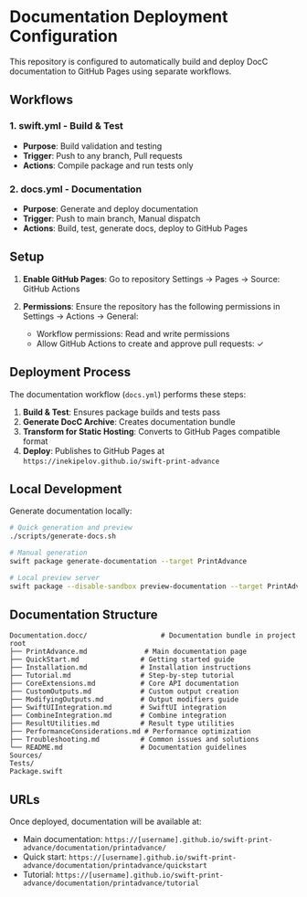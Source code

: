 # Documentation Deployment Configuration

This repository is configured to automatically build and deploy DocC documentation to GitHub Pages using separate workflows.

## Workflows

### 1. swift.yml - Build & Test
- **Purpose**: Build validation and testing
- **Trigger**: Push to any branch, Pull requests  
- **Actions**: Compile package and run tests only

### 2. docs.yml - Documentation  
- **Purpose**: Generate and deploy documentation
- **Trigger**: Push to main branch, Manual dispatch
- **Actions**: Build, test, generate docs, deploy to GitHub Pages

## Setup

1. **Enable GitHub Pages**: Go to repository Settings → Pages → Source: GitHub Actions

2. **Permissions**: Ensure the repository has the following permissions in Settings → Actions → General:
   - Workflow permissions: Read and write permissions
   - Allow GitHub Actions to create and approve pull requests: ✓

## Deployment Process

The documentation workflow (`docs.yml`) performs these steps:

1. **Build & Test**: Ensures package builds and tests pass
2. **Generate DocC Archive**: Creates documentation bundle
3. **Transform for Static Hosting**: Converts to GitHub Pages compatible format
4. **Deploy**: Publishes to GitHub Pages at `https://inekipelov.github.io/swift-print-advance`

## Local Development

Generate documentation locally:

```bash
# Quick generation and preview
./scripts/generate-docs.sh

# Manual generation
swift package generate-documentation --target PrintAdvance

# Local preview server
swift package --disable-sandbox preview-documentation --target PrintAdvance
```

## Documentation Structure

```
Documentation.docc/                  # Documentation bundle in project root
├── PrintAdvance.md              # Main documentation page
├── QuickStart.md               # Getting started guide
├── Installation.md             # Installation instructions
├── Tutorial.md                 # Step-by-step tutorial
├── CoreExtensions.md           # Core API documentation
├── CustomOutputs.md            # Custom output creation
├── ModifyingOutputs.md         # Output modifiers guide
├── SwiftUIIntegration.md       # SwiftUI integration
├── CombineIntegration.md       # Combine integration
├── ResultUtilities.md          # Result type utilities
├── PerformanceConsiderations.md # Performance optimization
├── Troubleshooting.md          # Common issues and solutions
└── README.md                   # Documentation guidelines
Sources/
Tests/
Package.swift
```

## URLs

Once deployed, documentation will be available at:
- Main documentation: `https://[username].github.io/swift-print-advance/documentation/printadvance/`
- Quick start: `https://[username].github.io/swift-print-advance/documentation/printadvance/quickstart`
- Tutorial: `https://[username].github.io/swift-print-advance/documentation/printadvance/tutorial`
